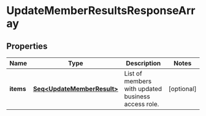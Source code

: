 

# UpdateMemberResultsResponseArray


## Properties

Name | Type | Description | Notes
------------ | ------------- | ------------- | -------------
**items** | [**Seq&lt;UpdateMemberResult&gt;**](UpdateMemberResult.md) | List of members with updated business access role. |  [optional]




